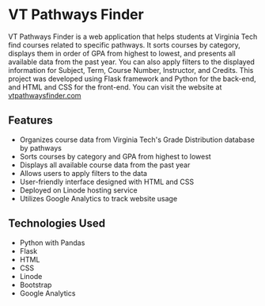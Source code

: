 # VT Pathways Finder

VT Pathways Finder is a web application that helps students at Virginia Tech find courses related to specific pathways. It sorts courses by category, displays them in order of GPA from highest to lowest, and presents all available data from the past year. You can also apply filters to the displayed information for Subject, Term, Course Number, Instructor, and Credits. This project was developed using Flask framework and Python for the back-end, and HTML and CSS for the front-end. You can visit the website at [vtpathwaysfinder.com](http://vtpathwaysfinder.com)

## Features

* Organizes course data from Virginia Tech's Grade Distribution database by pathways
* Sorts courses by category and GPA from highest to lowest
* Displays all available course data from the past year
* Allows users to apply filters to the data
* User-friendly interface designed with HTML and CSS
* Deployed on Linode hosting service
* Utilizes Google Analytics to track website usage

## Technologies Used

* Python with Pandas
* Flask
* HTML
* CSS
* Linode
* Bootstrap
* Google Analytics


